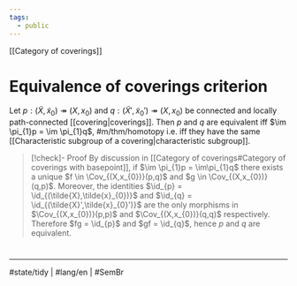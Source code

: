 ```yaml
---
tags:
  - public
---
```

[[Category of coverings]]
# Equivalence of coverings criterion

Let $p : (\tilde{X}, \tilde{x}_0) \twoheadrightarrow (X, x_{0})$ and $q : (\tilde{X}', \tilde{x}_{0}') \twoheadrightarrow (X,x_{0})$ be connected and locally path-connected [[covering|coverings]].
Then $p$ and $q$ are equivalent iff $\im \pi_{1}p = \im \pi_{1}q$, #m/thm/homotopy 
i.e. iff they have the same [[Characteristic subgroup of a covering|characteristic subgroup]].

> [!check]- Proof
> By discussion in [[Category of coverings#Category of coverings with basepoint]],
> if $\im \pi_{1}p = \im\pi_{1}q$ there exists a unique $f \in \Cov_{(X,x_{0})}(p,q)$ and $g \in \Cov_{(X,x_{0})}(q,p)$.
> Moreover, the identities $\id_{p} = \id_{(\tilde{X},\tilde{x}_{0})}$ and $\id_{q} = \id_{(\tilde{X}',\tilde{x}_{0}')}$ are the only morphisms in $\Cov_{(X,x_{0})}(p,p)$ and $\Cov_{(X,x_{0})}(q,q)$ respectively.
> Therefore $fg = \id_{p}$ and $gf = \id_{q}$,
> hence $p$ and $q$ are equivalent.
> <span class="QED"/>

#
---
#state/tidy | #lang/en | #SemBr
